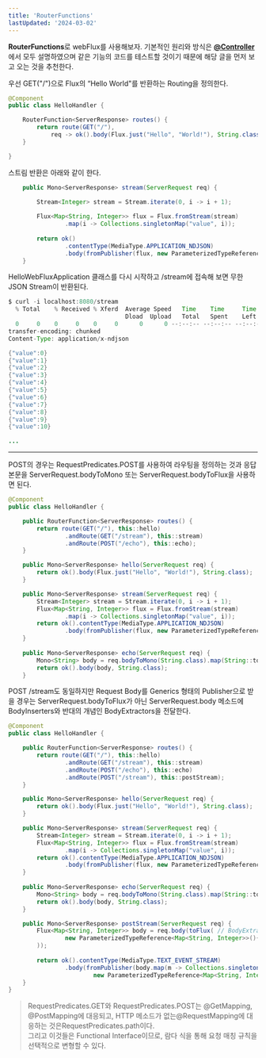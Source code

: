 ```yaml
---
title: 'RouterFunctions'
lastUpdated: '2024-03-02'
---
```


**RouterFunctions**로 webFlux를 사용해보자. 기본적인 원리와 방식은 <a href="./@Controller.md">**@Controller**</a>에서 모두 설명하였으며 같은 기능의 코드를 테스트할 것이기 때문에 해당 글을 먼저 보고 오는 것을 추천한다.

우선  GET("/")으로 Flux의 “Hello World"를 반환하는 Routing을 정의한다.

```java
@Component
public class HelloHandler {

    RouterFunction<ServerResponse> routes() {
        return route(GET("/"),
            req -> ok().body(Flux.just("Hello", "World!"), String.class));
    }

}
```

스트림 반환은 아래와 같이 한다.
```java
    public Mono<ServerResponse> stream(ServerRequest req) {

        Stream<Integer> stream = Stream.iterate(0, i -> i + 1);
        
        Flux<Map<String, Integer>> flux = Flux.fromStream(stream)
                .map(i -> Collections.singletonMap("value", i));
        
        return ok()
                .contentType(MediaType.APPLICATION_NDJSON)
                .body(fromPublisher(flux, new ParameterizedTypeReference<Map<String, Integer>>(){}));
    }
```

HelloWebFluxApplication 클래스를 다시 시작하고 /stream에 접속해 보면 무한 JSON Stream이 반환된다.

```java
$ curl -i localhost:8080/stream
  % Total    % Received % Xferd  Average Speed   Time    Time     Time  Current
                                 Dload  Upload   Total   Spent    Left  Speed
  0     0    0     0    0     0      0      0 --:--:-- --:--:-- --:--:--     0HTTP/1.1 200 OK
transfer-encoding: chunked
Content-Type: application/x-ndjson

{"value":0}
{"value":1}
{"value":2}
{"value":3}
{"value":4}
{"value":5}
{"value":6}
{"value":7}
{"value":8}
{"value":9}
{"value":10}

...

```

---

POST의 경우는 RequestPredicates.POST를 사용하여 라우팅을 정의하는 것과 응답 본문을 ServerRequest.bodyToMono 또는 ServerRequest.bodyToFlux을 사용하면 된다.

```java
@Component
public class HelloHandler {

    public RouterFunction<ServerResponse> routes() {
        return route(GET("/"), this::hello)
                .andRoute(GET("/stream"), this::stream)
                .andRoute(POST("/echo"), this::echo);
    }

    public Mono<ServerResponse> hello(ServerRequest req) {
        return ok().body(Flux.just("Hello", "World!"), String.class);
    }

    public Mono<ServerResponse> stream(ServerRequest req) {
        Stream<Integer> stream = Stream.iterate(0, i -> i + 1);
        Flux<Map<String, Integer>> flux = Flux.fromStream(stream)
                .map(i -> Collections.singletonMap("value", i));
        return ok().contentType(MediaType.APPLICATION_NDJSON)
                .body(fromPublisher(flux, new ParameterizedTypeReference<Map<String, Integer>>(){}));
    }
    
    public Mono<ServerResponse> echo(ServerRequest req) {
        Mono<String> body = req.bodyToMono(String.class).map(String::toUpperCase);
        return ok().body(body, String.class);
    }
```

POST /stream도 동일하지만 Request Body를 Generics 형태의 Publisher으로 받을 경우는 ServerRequest.bodyToFlux가 아닌 ServerRequest.body 메소드에 BodyInserters와 반대의 개념인 BodyExtractors을 전달한다.

```java
@Component
public class HelloHandler {

    public RouterFunction<ServerResponse> routes() {
        return route(GET("/"), this::hello)
                .andRoute(GET("/stream"), this::stream)
                .andRoute(POST("/echo"), this::echo)
                .andRoute(POST("/stream"), this::postStream);
    }

    public Mono<ServerResponse> hello(ServerRequest req) {
        return ok().body(Flux.just("Hello", "World!"), String.class);
    }

    public Mono<ServerResponse> stream(ServerRequest req) {
        Stream<Integer> stream = Stream.iterate(0, i -> i + 1);
        Flux<Map<String, Integer>> flux = Flux.fromStream(stream)
                .map(i -> Collections.singletonMap("value", i));
        return ok().contentType(MediaType.APPLICATION_NDJSON)
                .body(fromPublisher(flux, new ParameterizedTypeReference<Map<String, Integer>>(){}));
    }
    
    public Mono<ServerResponse> echo(ServerRequest req) {
        Mono<String> body = req.bodyToMono(String.class).map(String::toUpperCase);
        return ok().body(body, String.class);
    }

    public Mono<ServerResponse> postStream(ServerRequest req) {
        Flux<Map<String, Integer>> body = req.body(toFlux( // BodyExtractors.toFlux을 static import해야 한다.
                new ParameterizedTypeReference<Map<String, Integer>>(){}
        ));
        
        return ok().contentType(MediaType.TEXT_EVENT_STREAM)
                .body(fromPublisher(body.map(m -> Collections.singletonMap("double", m.get("value") * 2)),
                        new ParameterizedTypeReference<Map<String, Integer>>(){}));
    }
}
```

> RequestPredicates.GET와 RequestPredicates.POST는 @GetMapping, @PostMapping에 대응되고, HTTP 메소드가 없는@RequestMapping에 대응하는 것은RequestPredicates.path이다.<br>그리고 이것들은 Functional Interface이므로, 람다 식을 통해 요청 매칭 규칙을 선택적으로 변형할 수 있다.
